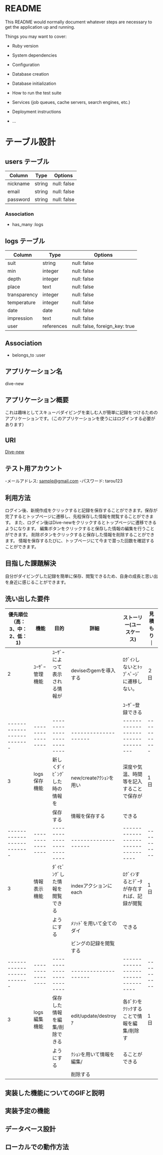 # README

This README would normally document whatever steps are necessary to get the
application up and running.

Things you may want to cover:

* Ruby version

* System dependencies

* Configuration

* Database creation

* Database initialization

* How to run the test suite

* Services (job queues, cache servers, search engines, etc.)

* Deployment instructions

* ...

# テーブル設計

## users テーブル

| Column   | Type   | Options     |
| -------- | ------ | ----------- |
| nickname | string | null: false |
| email    | string | null: false |
| password | string | null: false |

### Association
- has_many :logs

## logs テーブル

| Column       | Type       | Options                        |
| ------------ | ---------- | ------------------------------ |
| suit         | string     | null: false                    |
| min          | integer    | null: false                    |
| depth        | integer    | null: false                    |
| place        | text       | null: false                    |
| transparency | integer    | null: false                    |
| temperature  | integer    | null: false                    |
| date         | date       | null: false                    |
| impression   | text       | null: false                    |
| user         | references | null: false, foreign_key: true |

## Association
- belongs_to :user


 ## アプリケーション名
  dive-new
## アプリケーション概要
  これは趣味としてスキューバダイビングを楽しむ人が簡単に記録をつけるためのアプリケーションです。（このアプリケーションを使うにはログインする必要があります）
## URl
  [Dive-new](https://dive-new.herokuapp.com/)
## テスト用アカウント
-メールアドレス: sample@gmail.com
-パスワード:    tarou123
 ## 利用方法
  ログイン後、新規作成をクリックすると記録を保存することができます。保存が完了するとトップページに遷移し、先程保存した情報を閲覧することができます。
  また、ログイン後はDive-newをクリックするとトップページに遷移できるようになります。
  編集ボタンをクリックすると保存した情報の編集を行うことができます。
  削除ボタンをクリックすると保存した情報を削除することができます。
  情報を保存するたびに、トップページにて今まで潜った回数を確認することができます。
 ## 目指した課題解決
  自分がダイビングした記録を簡単に保存、閲覧できるため、自身の成長と思い出を身近に感じることができます。
 ## 洗い出した要件
|優先順位（高：3、中：2、低：1)|機能	          |目的	                   |詳細	               |ストーリー(ユースケース)	            |見積もり   ｜
|-------------------------|----------------|------------------------|--------------------|----------------------------------|----------|
|                   2     |ﾕｰｻﾞｰ管理機能     |ﾕｰｻﾞｰによって表示される情報が|deviseのgemを導入する |ﾛｸﾞｲﾝしないとﾄｯﾌﾟﾍﾟｰｼﾞに遷移しない。    |２日       ||                         |                |異なる                   |                    |ﾆｯｸﾈｰﾑやﾒｰﾙｱﾄﾞﾚｽ、ﾊﾟｽﾜｰﾄﾞを入れることで  |          |
|                         |                |                        |                    |ﾕｰｻﾞｰ登録できる                      |          |
|-------------------------|----------------|------------------------|--------------------|---------------------------------|-----------|
|                   3	    |logs保存機能	    |新しくﾀﾞｲﾋﾞﾝｸﾞした時の情報を |new/createｱｸｼｮﾝを用い |深度や気温、時間等を記入することで保存が|1日        |
|                         |                |保存する                 |情報を保存する         |できる                            |           |
|-------------------------|----------------|------------------------|--------------------|----------------------------------|----------|
|                   3     |情報表示機能      |ﾀﾞｲﾋﾞﾝｸﾞした情報を閲覧できる |indexアクションにeach |ﾛｸﾞｲﾝするとﾃﾞｰﾀが存在すれば、記録が閲覧  |1日       |
|                         |                |ようにする                |ﾒｿｯﾄﾞを用いて全てのダイ |できる                             |          |
|                         |                |                        |ビングの記録を閲覧する  |                                  |          |
|-------------------------|----------------|------------------------|--------------------|----------------------------------|----------|
|                   3     |logs編集機能     |保存した情報を編集/削除できる|edit/update/destroyｱ|各ﾎﾞﾀﾝをｸﾘｯｸすることで情報を編集/削除す  |1日        |
|                         |                |ようにする                |ｸｼｮﾝを用いて情報を編集/|ることができる                       |           |
|                         |                |                        |削除する             |                                   |           |
 ## 実装した機能についてのGIFと説明

 ## 実装予定の機能

 ## データベース設計

 ## ローカルでの動作方法
